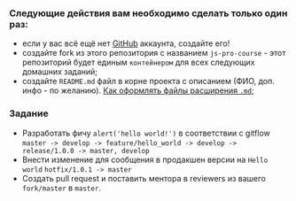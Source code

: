 ### Следующие действия вам необходимо сделать только один раз:

- если у вас всё ещё нет [GitHub](https://github.com/) аккаунта, создайте его!
- создайте fork из этого репозитория с названием `js-pro-course` - этот репозиторий будет единым `контейнером` для всех следующих домашних заданий;
- создайте `README.md` файл в корне проекта с описанием (ФИО, доп. инфо - по желанию). [Как оформлять файлы расширения `.md`](https://guides.github.com/features/mastering-markdown/);

### Задание
- Разработать фичу `alert('hello world!')` в соответствии с gitflow `master -> develop -> feature/hello_world -> develop -> release/1.0.0 -> master, develop`
- Внести изменение для сообщения в продакшен версии на `Hello world` `hotfix/1.0.1 -> master`
- Создать pull request и поставить ментора в reviewers из вашего `fork/master` в `master`.
